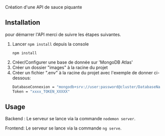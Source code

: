 Création d'une API de sauce piquante

## Installation

pour démarrer l'API merci de suivre les étapes suivantes.

1. Lancer `npm install` depuis la console
   ```
   npm install
   ```
2. Créer/Configurer une base de donnée sur  'MongoDB Atlas'
3. Créer un dossier "images" à la racine du projet
4. Créer un fichier ".env" à la racine  du projet avec l'exemple de donner ci-dessous: 
    ```sh
    DatabaseConnexion = "mongodb+srv://user:password@cluster/DatabaseName?retryWrites=true&w=majority"
    Token = "xxxx_TOKEN_XXXXX"
    ```

## Usage
Backend :
Le serveur se lance via la commande `nodemon server`.

Frontend:
Le serveur se lance via la commande `ng serve`.
